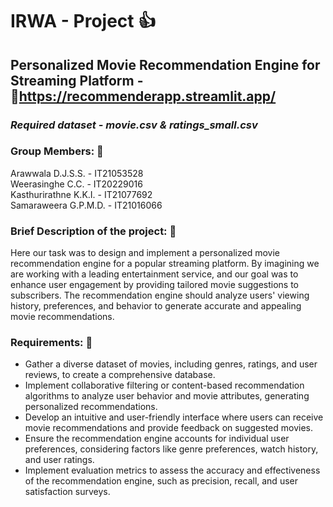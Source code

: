 # IRWA - Project 👍
##  Personalized Movie Recommendation Engine for Streaming Platform - 🔗https://recommenderapp.streamlit.app/
### <i>Required dataset - movie.csv & ratings_small.csv</i>

### Group Members: 👀
Arawwala D.J.S.S. - IT21053528<br>
Weerasinghe C.C. - IT20229016<br>
Kasthurirathne K.K.I. - IT21077692<br>
Samaraweera G.P.M.D. - IT21016066<br>

### Brief Description of the project: 👀

Here our task was to design and implement a personalized movie recommendation engine for a popular streaming platform. By imagining we are working with a leading entertainment service, and our goal was to enhance user engagement by providing tailored movie suggestions to subscribers. The recommendation engine should analyze users' viewing history, preferences, and behavior to generate accurate and appealing movie recommendations.

### Requirements: 👀

<ul>
  <li>Gather a diverse dataset of movies, including genres, ratings, and user reviews, to create a comprehensive database.</li>
  <li>Implement collaborative filtering or content-based recommendation algorithms to analyze user behavior and movie attributes, generating personalized recommendations.</li>
  <li>Develop an intuitive and user-friendly interface where users can receive movie recommendations and provide feedback on suggested movies.</li>
  <li>Ensure the recommendation engine accounts for individual user preferences, considering factors like genre preferences, watch history, and user ratings.</li>
  <li>Implement evaluation metrics to assess the accuracy and effectiveness of the recommendation engine, such as precision, recall, and user satisfaction surveys.</li>
</ul>
